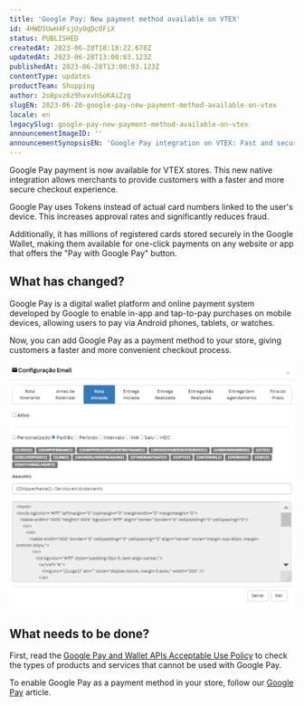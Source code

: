 ```yaml
---
title: 'Google Pay: New payment method available on VTEX'
id: 4HWD5UwH4FsjUyOqDcOFiX
status: PUBLISHED
createdAt: 2023-06-20T18:18:22.678Z
updatedAt: 2023-06-28T13:00:03.123Z
publishedAt: 2023-06-28T13:00:03.123Z
contentType: updates
productTeam: Shopping
author: 2o8pvz6z9hvxvhSoKAiZzg
slugEN: 2023-06-20-google-pay-new-payment-method-available-on-vtex
locale: en
legacySlug: google-pay-new-payment-method-available-on-vtex
announcementImageID: ''
announcementSynopsisEN: 'Google Pay integration on VTEX: Fast and secure checkout with a single click.'
---
```


Google Pay payment is now available for VTEX stores. This new native integration allows merchants to provide customers with a faster and more secure checkout experience.

Google Pay uses Tokens instead of actual card numbers linked to the user's device. This increases approval rates and significantly reduces fraud. 

Additionally, it has millions of registered cards stored securely in the Google Wallet, making them available for one-click payments on any website or app that offers the "Pay with Google Pay" button.

## What has changed?

Google Pay is a digital wallet platform and online payment system developed by Google to enable in-app and tap-to-pay purchases on mobile devices, allowing users to pay via Android phones, tablets, or watches.

Now, you can add Google Pay as a payment method to your store, giving customers a faster and more convenient checkout process.

![google-pay-checkout-en](https://raw.githubusercontent.com/vtexdocs/help-center-content/refs/heads/main/_1.png)

## What needs to be done?

First, read the [Google Pay and Wallet APIs Acceptable Use Policy](https://payments.developers.google.com/terms/aup) to check the types of products and services that cannot be used with Google Pay.

To enable Google Pay as a payment method in your store, follow our [Google Pay](https://help.vtex.com/en/tracks/carteira-digital-e-wallet--6X8YyZBoVJpz5R8oXciTyu/61JMBvM5Vanqj6RaJsP8CT) article.
